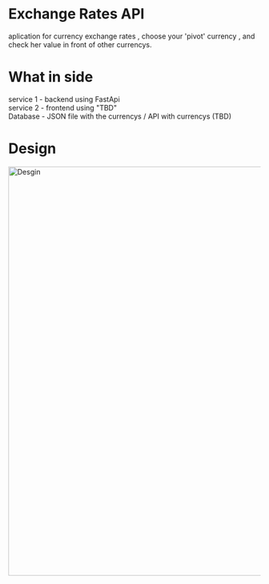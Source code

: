 # Exchange Rates API
aplication for currency exchange rates , choose your 'pivot' currency , and check her value in front of other currencys. 
# What in side
service 1 - backend using FastApi  
service 2 - frontend using "TBD"  
Database - JSON file with the currencys / API with currencys (TBD)  

# Design 
<img width="817" alt="Desgin" src="https://user-images.githubusercontent.com/48453080/208406747-dd9987bf-6713-46ec-aed6-2cfc4f051df5.png">
